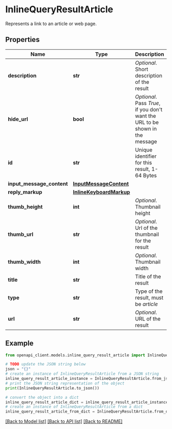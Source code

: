 # InlineQueryResultArticle

Represents a link to an article or web page.

## Properties

Name | Type | Description | Notes
------------ | ------------- | ------------- | -------------
**description** | **str** | *Optional*. Short description of the result | [optional] 
**hide_url** | **bool** | *Optional*. Pass *True*, if you don&#39;t want the URL to be shown in the message | [optional] 
**id** | **str** | Unique identifier for this result, 1-64 Bytes | 
**input_message_content** | [**InputMessageContent**](InputMessageContent.md) |  | 
**reply_markup** | [**InlineKeyboardMarkup**](InlineKeyboardMarkup.md) |  | [optional] 
**thumb_height** | **int** | *Optional*. Thumbnail height | [optional] 
**thumb_url** | **str** | *Optional*. Url of the thumbnail for the result | [optional] 
**thumb_width** | **int** | *Optional*. Thumbnail width | [optional] 
**title** | **str** | Title of the result | 
**type** | **str** | Type of the result, must be *article* | 
**url** | **str** | *Optional*. URL of the result | [optional] 

## Example

```python
from openapi_client.models.inline_query_result_article import InlineQueryResultArticle

# TODO update the JSON string below
json = "{}"
# create an instance of InlineQueryResultArticle from a JSON string
inline_query_result_article_instance = InlineQueryResultArticle.from_json(json)
# print the JSON string representation of the object
print(InlineQueryResultArticle.to_json())

# convert the object into a dict
inline_query_result_article_dict = inline_query_result_article_instance.to_dict()
# create an instance of InlineQueryResultArticle from a dict
inline_query_result_article_from_dict = InlineQueryResultArticle.from_dict(inline_query_result_article_dict)
```
[[Back to Model list]](../README.md#documentation-for-models) [[Back to API list]](../README.md#documentation-for-api-endpoints) [[Back to README]](../README.md)


